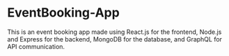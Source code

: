 # EventBooking-App
This is an event booking app made using React.js for the frontend, Node.js and Express for the backend, MongoDB for the database, and GraphQL for API communication.

